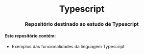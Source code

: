 <h1 align="center"> Typescript</h1>
<h3 align="center">Repositório destinado ao estudo de Typescript</h3>

<h4>Este repositório contém:</h4>


- Exemplos das funcionalidades da linguagem Typescript

